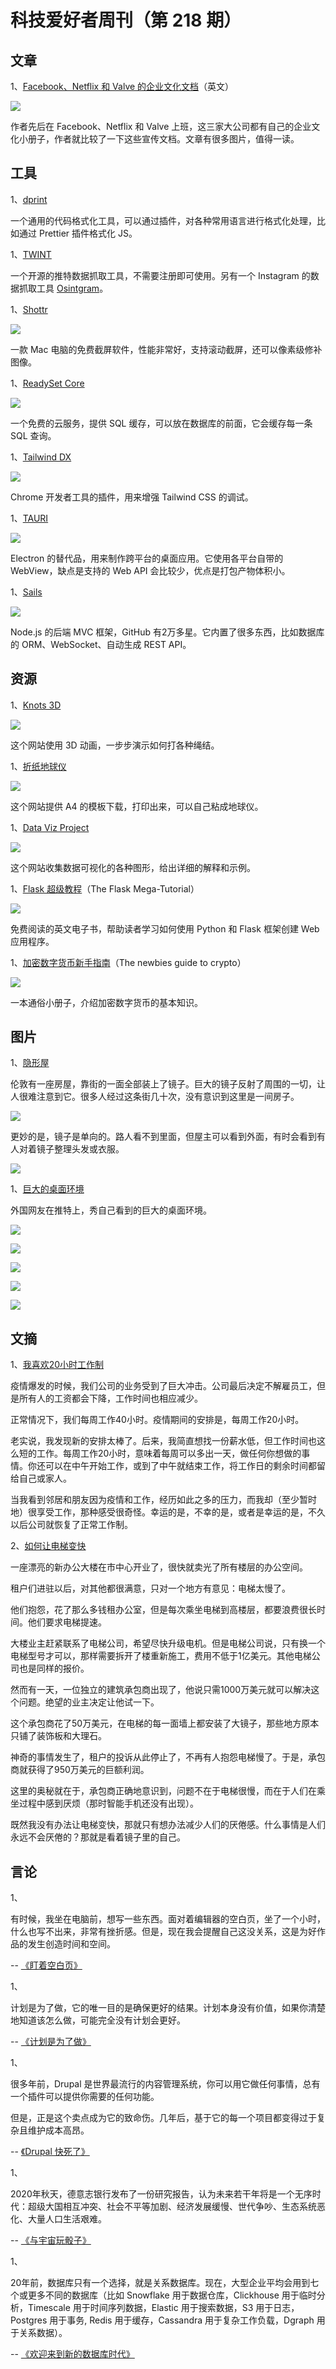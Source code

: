 # 科技爱好者周刊（第 218 期）

## 文章

1、[Facebook、Netflix 和 Valve 的企业文化文档](https://bytepawn.com/culture-docs-facebook-netflix-and-valve.html)（英文）

![](https://cdn.beekka.com/blogimg/asset/202206/bg2022062107.webp)

作者先后在 Facebook、Netflix 和 Valve 上班，这三家大公司都有自己的企业文化小册子，作者就比较了一下这些宣传文档。文章有很多图片，值得一读。

## 工具

1、[dprint](https://dprint.dev/)

一个通用的代码格式化工具，可以通过插件，对各种常用语言进行格式化处理，比如通过 Prettier 插件格式化 JS。

1、[TWINT](https://github.com/twintproject/twint)

一个开源的推特数据抓取工具，不需要注册即可使用。另有一个 Instagram 的数据抓取工具 [Osintgram](https://github.com/Datalux/Osintgram)。

1、[Shottr](https://shottr.cc/)

![](https://cdn.beekka.com/blogimg/asset/202206/bg2022061901.webp)

一款 Mac 电脑的免费截屏软件，性能非常好，支持滚动截屏，还可以像素级修补图像。

1、[ReadySet Core](https://readyset.io/blog/readyset-core)

![](https://cdn.beekka.com/blogimg/asset/202206/bg2022061902.webp)

一个免费的云服务，提供 SQL 缓存，可以放在数据库的前面，它会缓存每一条 SQL 查询。

1、[Tailwind DX](https://gimli.app/tailwinddx.html)

![](https://cdn.beekka.com/blogimg/asset/202206/bg2022061903.webp)

Chrome 开发者工具的插件，用来增强 Tailwind CSS 的调试。

1、[TAURI](https://tauri.app/)

![](https://cdn.beekka.com/blogimg/asset/202206/bg2022061904.webp)

Electron 的替代品，用来制作跨平台的桌面应用。它使用各平台自带的 WebView，缺点是支持的 Web API 会比较少，优点是打包产物体积小。

1、[Sails](https://sailsjs.com/)

![](https://cdn.beekka.com/blogimg/asset/202206/bg2022062112.webp)

Node.js 的后端 MVC 框架，GitHub 有2万多星。它内置了很多东西，比如数据库的 ORM、WebSocket、自动生成 REST API。

## 资源

1、[Knots 3D](https://knots3d.com/knots/en_us/ALL)

![](https://cdn.beekka.com/blogimg/asset/202205/bg2022052802.webp)

这个网站使用 3D 动画，一步步演示如何打各种绳结。

1、[折纸地球仪](http://joachimesque.com/globe/index.html.en)

![](https://cdn.beekka.com/blogimg/asset/202205/bg2022053008.webp)

这个网站提供 A4 的模板下载，打印出来，可以自己粘成地球仪。

1、[Data Viz Project](https://datavizproject.com/)

![](https://cdn.beekka.com/blogimg/asset/202205/bg2022053106.webp)

这个网站收集数据可视化的各种图形，给出详细的解释和示例。

1、[Flask 超级教程](https://blog.miguelgrinberg.com/post/the-flask-mega-tutorial-part-i-hello-world)（The Flask Mega-Tutorial）

![](https://cdn.beekka.com/blogimg/asset/202205/bg2022053113.webp)

免费阅读的英文电子书，帮助读者学习如何使用 Python 和 Flask 框架创建 Web 应用程序。

1、[加密数字货币新手指南](https://helpthisbook.com/sunny/the-newbies-guide-to-crypto)（The newbies guide to crypto）

![](https://cdn.beekka.com/blogimg/asset/202206/bg2022060704.webp)

一本通俗小册子，介绍加密数字货币的基本知识。

## 图片

1、[隐形屋](https://www.odditycentral.com/architecture/londons-invisible-house-is-covered-in-mirrors.html)

伦敦有一座房屋，靠街的一面全部装上了镜子。巨大的镜子反射了周围的一切，让人很难注意到它。很多人经过这条街几十次，没有意识到这里是一间房子。

![](https://cdn.beekka.com/blogimg/asset/202203/bg2022032806.webp)

更妙的是，镜子是单向的。路人看不到里面，但屋主可以看到外面，有时会看到有人对着镜子整理头发或衣服。

![](https://cdn.beekka.com/blogimg/asset/202203/bg2022032807.webp)

1、[巨大的桌面环境](https://twitter.com/johncoogan/status/1507777821992632320)

外国网友在推特上，秀自己看到的巨大的桌面环境。

![](https://cdn.beekka.com/blogimg/asset/202203/bg2022032808.webp)

![](https://cdn.beekka.com/blogimg/asset/202203/bg2022032809.webp)

![](https://cdn.beekka.com/blogimg/asset/202203/bg2022032810.webp)

![](https://cdn.beekka.com/blogimg/asset/202203/bg2022032811.webp)

![](https://cdn.beekka.com/blogimg/asset/202203/bg2022032812.webp)

## 文摘

1、[我喜欢20小时工作制](https://news.ycombinator.com/item?id=30835969)

疫情爆发的时候，我们公司的业务受到了巨大冲击。公司最后决定不解雇员工，但是所有人的工资都会下降，工作时间也相应减少。

正常情况下，我们每周工作40小时。疫情期间的安排是，每周工作20小时。

老实说，我发现新的安排太棒了。后来，我简直想找一份薪水低，但工作时间也这么短的工作。每周工作20小时，意味着每周可以多出一天，做任何你想做的事情。你还可以在中午开始工作，或到了中午就结束工作，将工作日的剩余时间都留给自己或家人。

当我看到邻居和朋友因为疫情和工作，经历如此之多的压力，而我却（至少暂时地）很享受工作，那种感受很奇怪。幸运的是，不幸的是，或者是幸运的是，不久以后公司就恢复了正常工作制。

2、[如何让电梯变快](https://news.ycombinator.com/item?id=30764970)

一座漂亮的新办公大楼在市中心开业了，很快就卖光了所有楼层的办公空间。

租户们进驻以后，对其他都很满意，只对一个地方有意见：电梯太慢了。

他们抱怨，花了那么多钱租办公室，但是每次乘坐电梯到高楼层，都要浪费很长时间。他们要求电梯提速。

大楼业主赶紧联系了电梯公司，希望尽快升级电机。但是电梯公司说，只有换一个电梯型号才可以，那样需要拆开了楼重新施工，费用不低于1亿美元。其他电梯公司也是同样的报价。

然而有一天，一位独立的建筑承包商出现了，他说只需1000万美元就可以解决这个问题。绝望的业主决定让他试一下。

这个承包商花了50万美元，在电梯的每一面墙上都安装了大镜子，那些地方原本只铺了装饰板和大理石。

神奇的事情发生了，租户的投诉从此停止了，不再有人抱怨电梯慢了。于是，承包商就获得了950万美元的巨额利润。

这里的奥秘就在于，承包商正确地意识到，问题不在于电梯很慢，而在于人们在乘坐过程中感到厌烦（那时智能手机还没有出现）。

既然我没有办法让电梯变快，那就只有想办法减少人们的厌倦感。什么事情是人们永远不会厌倦的？那就是看着镜子里的自己。

## 言论

1、

有时候，我坐在电脑前，想写一些东西。面对着编辑器的空白页，坐了一个小时，什么也写不出来，非常有挫折感。但是，现在我会提醒自己这没关系，这是为好作品的发生创造时间和空间。

-- [《盯着空白页》](https://daydreamsinruby.com/staring-at-a-blank-page/)

1、

计划是为了做，它的唯一目的是确保更好的结果。计划本身没有价值，如果你清楚地知道该怎么做，可能完全没有计划会更好。

-- [《计划是为了做》](https://biggestfish.substack.com/p/planning-is-for-doing)

1、

很多年前，Drupal 是世界最流行的内容管理系统，你可以用它做任何事情，总有一个插件可以提供你需要的任何功能。

但是，正是这个卖点成为它的致命伤。几年后，基于它的每一个项目都变得过于复杂且维护成本高昂。

-- [《Drupal 快死了》](https://medium.com/@maximetopolov/drupal-is-dying-6129b4bd3d22)

1、

2020年秋天，德意志银行发布了一份研究报告，认为未来若干年将是一个无序时代：超级大国相互冲突、社会不平等加剧、经济发展缓慢、世代争吵、生态系统恶化、大量人口生活艰难。

-- [《与宇宙玩骰子》](https://www.artnews.com/art-in-america/features/tauba-auerbach-s-v-z-sfmoma-1234612921/)

1、

20年前，数据库只有一个选择，就是关系数据库。现在，大型企业平均会用到七个或更多不同的数据库（比如 Snowflake 用于数据仓库，Clickhouse 用于临时分析，Timescale 用于时间序列数据，Elastic 用于搜索数据，S3 用于日志，Postgres 用于事务, Redis 用于缓存，Cassandra 用于复杂工作负载，Dgraph 用于关系数据）。

-- [《欢迎来到新的数据库时代》](https://ethanjb.medium.com/welcome-to-the-new-database-era-f4f8c8c407e1)
